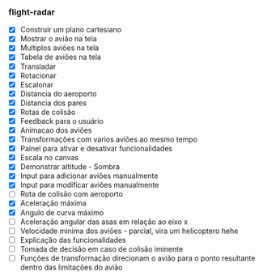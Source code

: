 ### flight-radar

- [x] Construir um plano cartesiano
- [x] Mostrar o avião na tela
- [x] Multiplos aviões na tela
- [x] Tabela de aviões na tela
- [x] Transladar
- [x] Rotacionar
- [x] Escalonar
- [x] Distancia do aeroporto
- [x] Distancia dos pares
- [x] Rotas de colisão
- [x] Feedback para o usuário
- [x] Animacao dos aviões
- [x] Transformações com varios aviões ao mesmo tempo
- [x] Painel para ativar e desativar funcionalidades 
- [x] Escala no canvas
- [x] Demonstrar altitude - Sombra
- [x] Input para adicionar aviões manualmente
- [x] Input para modificar aviões manualmente
- [ ] Rota de colisão com aeroporto
- [x] Aceleração máxima 
- [x] Angulo de curva máximo 
- [ ] Aceleração angular das asas em relação ao eixo x
- [ ] Velocidade minima dos aviões - parcial, vira um helicoptero hehe
- [ ] Explicação das funcionalidades
- [ ] Tomada de decisão em caso de colisão iminente
- [ ] Funções de transformação direcionam o avião para o ponto resultante dentro das limitações do avião
